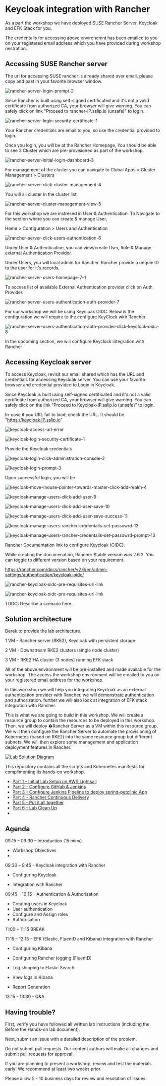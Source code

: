 # Keycloak integration with Rancher



As a part the workshop we have deployed SUSE Rancher Server, Keycloak and EFK Stack for you.

The credentails for accessing above environemnt has been emailed to you on your registered email address which you have provided during workshop reistration.





## Accessing SUSE Rancher server

The url for accessing SUSE rancher is already shared over email, please copy and past in your favorite browser window.



![rancher-server-login-prompt-2](../images/rancher-server-login-prompt-2-1645004752972.jpg)



Since Rancher is built using self-signed certificated and it's not a valid certificate from authorized CA, your browser will give warning. You can safely click on link "Proceed to rancher-IP.sslip.io (unsafe)" to login.



![rancher-server-login-security-certificate-1](../images/rancher-server-login-security-certificate-1-16450745768191.jpg)

Your Rancher credentials are email to you, so use the credential provided to login. 

Once you login, you will be at the Rancher Homepage, You should be able to see 3 Cluster which are pre-provisioned as part of the workshop.

![rancher-server-initial-login-dashboard-3](../images/rancher-server-initial-login-dashboard-3-16450749401012.jpg)

For management of the cluster you can navigate to Global Apps > Cluster Management > Clusters

![rancher-server-click-cluster-management-4](../images/rancher-server-click-cluster-management-4-16450749715183.jpg)

You will all cluster in the cluster list.

![rancher-server-cluster-management-view-5](../images/rancher-server-cluster-management-view-5-16450749978104.jpg)

For this workshop we are instresed in User & Authentication.  To Navigate to the section where you can create & manage User, 

Home > Configuration > Users and Authentication

![rancher-server-click-users-authentication-6](../images/rancher-server-click-users-authentication-6-16450750196325.jpg)



Under User & Authentication, you can view/create User, Role & Manage external Authentication Provider.  

Under Users, you will local admin for Rancher. Rancher provide a unquie ID to the user for it's records.

![rancher-server-users-homepage-7-1](../images/rancher-server-users-homepage-7-1.jpg)

To access list of available External Authentication provider click on Auth Provider. 

![rancher-server-users-authentication-auth-provider-7](../images/rancher-server-users-authentication-auth-provider-7.jpg)

For our workshop we will be using Keycloak OIDC. Below is the configuration we will require to the configure KeyClock with Rancher. 

![rancher-server-users-authentication-auth-provider-click-keycloak-oidc-8](../images/rancher-server-users-authentication-auth-provider-click-keycloak-oidc-8-16450758685396.jpg)



In the upcoming section, we will configure Keyclock integration with Rancher 

## Accessing Keycloak server

To access Keycloak, revisit our email shared which has the URL and credentials for accessing Keycloak server.  You can use your favorite browser and credential provided to Login in Keycloak. 

Since Keycloak is built using self-signed certificated and it's not a valid certificate from authorized CA, your browser will give warning. You can safely click on the link "Proceed to Keycloak-IP.sslip.io (unsafe)" to login.

In-case if you URL fail to load, check the URL. It should be "https://keycloak.IP.sslip.io"  

![keycloak-access-url-error](../images/keycloak-access-url-error.jpg)

![keycloak-login-security-certificate-1](../images/keycloak-login-security-certificate-1.jpg)

Provide the Keycloak credentials

![keycloak-login-click-administration-console-2](../images/keycloak-login-click-administration-console-2.jpg)















![keycloak-login-prompt-3](../images/keycloak-login-prompt-3.jpg)

Upon successful login, you will be 

![keycloak-move-mouse-pointer-towards-master-click-add-realm-4](../images/keycloak-move-mouse-pointer-towards-master-click-add-realm-4.jpg)





![keycloak-manage-users-click-add-user-9](../images/keycloak-manage-users-click-add-user-9.jpg)





![keycloak-manage-users-click-add-user-save-10](../images/keycloak-manage-users-click-add-user-save-10.jpg)



![keycloak-manage-users-click-add-user-save-success-11](../images/keycloak-manage-users-click-add-user-save-success-11.jpg)



![keycloak-manage-users-rancher-credentails-set-passowrd-12](../images/keycloak-manage-users-rancher-credentails-set-passowrd-12.jpg)



![keycloak-manage-users-rancher-credentails-set-passowrd-prompt-13](../images/keycloak-manage-users-rancher-credentails-set-passowrd-prompt-13.jpg)









Rancher Documentation link to configure Keycloak (OIDC). 

While creating the documenation, Rancher Stable version was 2.6.3. You can toggle to different version based on your requirement. 

https://rancher.com/docs/rancher/v2.6/en/admin-settings/authentication/keycloak-oidc/

![rancher-keycloak-oidc-pre-requisites-url-link](../images/rancher-keycloak-oidc-pre-requisites-url-link.jpg)

![rancher-keycloak-oidc-pre-requisites-url-link](../images/rancher-keycloak-oidc-pre-requisites-url-link-16451131964621.jpg)





























TODO: Describe a scenario here.

## Solution architecture

Derek to provide the lab architecture.

1 VM - Rancher server (RKE2), Keycloak with persistent storage 

2 VM - Downstream RKE2 clusters (single node cluster)

3 VM - RKE2 HA cluster (3 nodes) running EFK stack 

All of the above environment will be pre-installed and made available for the workshop. The access  the workshop environment will be emailed to you on your registered email address for the workshop.

In this workshop we will help you integrating Keycloak as an external authentication provider with Rancher, we will demonstrate authentication and authorization. further we will also look at integration of EFK stack integration with Rancher.

  

This is what we are going to build in this workshop. We will create a resource group to contain the resources to be deployed in this workshop. Then, we will deploy �Rancher Server as a VM within this resource group. We will then configure the Rancher Server to automate the provisioning of Kubernetes (based on RKE2) into the same resource group but different subnets. We will then explore some management and application deployment features in Rancher.

[![Lab Solution Diagram](https://github.com/vijaymlinux/rancher-on-azure-workshop/raw/main/docs/images/suse-rancher-lab-diagram.png)](https://github.com/vijaymlinux/rancher-on-azure-workshop/blob/main/docs/images/suse-rancher-lab-diagram.png)



This repository contains all the scripts and Kubernetes manifests for complimenting its hands-on workshop.

- [Part 1 - Initial Lab Setup on AWS Lightsail](./docs/part-1.md)
- [Part 2 - Configure GitHub & Jenkins](https://github.com/dsohk/rancher-devsecops-workshop/blob/main/docs/part-2.md)
- [Part 3 - Configure Jenkins Pipeline to deploy spring-petclinic App](https://github.com/dsohk/rancher-devsecops-workshop/blob/main/docs/part-3.md)
- [Part 4 - Rancher Continuous Delivery](https://github.com/dsohk/rancher-devsecops-workshop/blob/main/docs/part-4.md)
- [Part 5 - Put it all together](https://github.com/dsohk/rancher-devsecops-workshop/blob/main/docs/part-5.md)
- [Part 6 - Lab Clean Up](https://github.com/dsohk/rancher-devsecops-workshop/blob/main/docs/part-6.md)
- 

## Agenda

09:15 – 09:30 – Introduction (15 mins)

- Workshop Objectives
- 

09:30 – 9:45 - Keycloak integration with Rancher

- Configuring Keycloak

- Integration with Rancher

  

09:45 – 10:15 - Authentication & Authorisation

- Creating users in Keycloak
- User authentication
- Configure and Assign roles
- Authorisation

11:00 – 11:15 BREAK

11:15 – 12:15 – EFK (Elastic, FluentD and Kibana) integration with Rancher

- Configuring Kibana

- Configuring Rancher logging (FluentD)

- Log shipping to Elastic Search

- View logs in Kibana

- Report Generation

  

13:15 - 13:30 - Q&A



## Having trouble?

First, verify you have followed all written lab instructions (including the Before the Hands-on lab document).

Next, submit an issue with a detailed description of the problem.

Do not submit pull requests. Our content authors will make all changes and submit pull requests for approval.

If you are planning to present a workshop, review and test the materials early! We recommend at least two weeks prior.

Please allow 5 - 10 business days for review and resolution of issues.